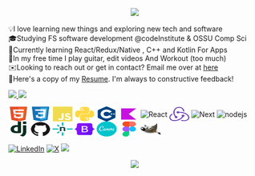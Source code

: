 


<p  align="center">
<img src="https://user-images.githubusercontent.com/73097560/115834477-dbab4500-a447-11eb-908a-139a6edaec5c.gif">

💡I love learning new things and exploring new tech and software
<br>🎓Studying FS software development @codeInstitute & OSSU Comp Sci
<br>🌱Currently learning React/Redux/Native , C++ and Kotlin For Apps
<br>🏓In my free time I play guitar, edit videos And Workout (too much)
<br>✉️Looking to reach out or get in contact? Email me over at [here](mailto:shaunanderton1@gmail.com?subject=[GitHub])
<br>📄Here's a copy of my [Resume](). I'm always to constructive feedback!
  
<div align="center">
  <a href="https://github.com/Nahuel61920">
    <p align="left">
      <img height="160em" src="https://github-readme-stats-sigma-five.vercel.app/api?username=ShaAnder&show_icons=true&theme=react&hide_border=true" />
      <img height="160em" src="https://github-readme-stats-sigma-five.vercel.app/api/top-langs/?username=ShaAnder&layout=compact&langs_count=7&theme=react&hide_border=true"/>
    </p>
  </a>              
</div>

<div>
  <img align="center" title="HTML5" alt="HTML" height="30" width="40" src="https://raw.githubusercontent.com/devicons/devicon/master/icons/html5/html5-original.svg">
  <img align="center" title="CSS" alt="CSS" height="30" width="40" src="https://raw.githubusercontent.com/devicons/devicon/master/icons/css3/css3-original.svg">
  <img align="center" title="JavaScript" alt="Js" height="30" width="40" src="https://raw.githubusercontent.com/devicons/devicon/master/icons/javascript/javascript-plain.svg">
  <img align="center" title="Python" alt="Py" height="30" width="40" src="https://raw.githubusercontent.com/devicons/devicon/master/icons/python/python-plain.svg">
  <img align="center" title="C++" alt="c++" height="30" width="40" src="https://raw.githubusercontent.com/devicons/devicon/master/icons/cplusplus/cplusplus-plain.svg"> 
  <img align="center" title="Kotlin" alt="Kotlin" height="30" width="40" src="https://raw.githubusercontent.com/devicons/devicon/master/icons/kotlin/kotlin-plain.svg"> 
  <img align="center" title="React" alt="React" height="30" width="40" src="https://cdn.jsdelivr.net/gh/devicons/devicon/icons/react/react-original.svg">
  <img align="center" title="Redux" alt="Redux" height="30" width="40" src="https://raw.githubusercontent.com/devicons/devicon/master/icons/redux/redux-original.svg"> 
  <img align="center" title="NextJS" alt="Next" height="30" width="40" src="https://cdn.jsdelivr.net/gh/devicons/devicon/icons/nextjs/nextjs-original.svg"> 
  <img align="center" title="Nodejs" alt="nodejs" height="30" width="40" src="https://cdn.jsdelivr.net/gh/devicons/devicon/icons/nodejs/nodejs-original.svg"> 
  <img align="center" title="Django" alt="DJ" height="30" width="40" src="https://raw.githubusercontent.com/devicons/devicon/master/icons/django/django-plain.svg"> 
  <img align="center" title="Github" alt="Github" height="30" width="40" src="https://raw.githubusercontent.com/devicons/devicon/master/icons/github/github-original.svg" color="white"> 
  <img align="center" title="Netlify" alt="Netlfiy" height="30" width="40" src="https://raw.githubusercontent.com/devicons/devicon/master/icons/netlify/netlify-original.svg"> 
  <img align="center" title="Bootstrap" alt="Bootstrap" height="30" width="40" src="https://raw.githubusercontent.com/devicons/devicon/master/icons/bootstrap/bootstrap-original.svg"> 
  <img align="center" title="Canva" alt="Canva" height="30" width="40" src="https://raw.githubusercontent.com/devicons/devicon/master/icons/canva/canva-original.svg"> 
  <img align="center" title="Figma" alt="Figma" height="30" width="40" src="https://raw.githubusercontent.com/devicons/devicon/master/icons/figma/figma-original.svg">   
  <img align="center" title="Gimp" alt="Gimp" height="30" width="40" src="https://raw.githubusercontent.com/devicons/devicon/master/icons/gimp/gimp-original.svg"> 
</div>  


[![LinkedIn](https://img.shields.io/badge/LinkedIn-%230077B5.svg?logo=linkedin&logoColor=white)](https://linkedin.com/in/https://www.linkedin.com/in/shaun-anderton-551670a9/) [![X](https://img.shields.io/badge/X-black.svg?logo=X&logoColor=white)](https://x.com/ShaAnder10) 
[![](https://visitcount.itsvg.in/api?id=ShaAnder&icon=0&color=0)](https://visitcount.itsvg.in)

<p  align="center">
<img src="https://user-images.githubusercontent.com/73097560/115834477-dbab4500-a447-11eb-908a-139a6edaec5c.gif">
